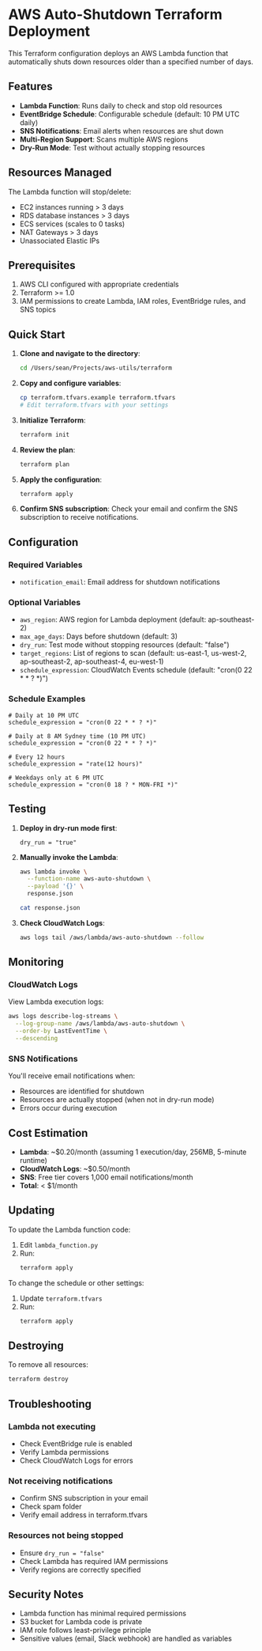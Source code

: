 # AWS Auto-Shutdown Terraform Deployment

This Terraform configuration deploys an AWS Lambda function that automatically shuts down resources older than a specified number of days.

## Features

- **Lambda Function**: Runs daily to check and stop old resources
- **EventBridge Schedule**: Configurable schedule (default: 10 PM UTC daily)
- **SNS Notifications**: Email alerts when resources are shut down
- **Multi-Region Support**: Scans multiple AWS regions
- **Dry-Run Mode**: Test without actually stopping resources

## Resources Managed

The Lambda function will stop/delete:
- EC2 instances running > 3 days
- RDS database instances > 3 days
- ECS services (scales to 0 tasks)
- NAT Gateways > 3 days
- Unassociated Elastic IPs

## Prerequisites

1. AWS CLI configured with appropriate credentials
2. Terraform >= 1.0
3. IAM permissions to create Lambda, IAM roles, EventBridge rules, and SNS topics

## Quick Start

1. **Clone and navigate to the directory**:
   ```bash
   cd /Users/sean/Projects/aws-utils/terraform
   ```

2. **Copy and configure variables**:
   ```bash
   cp terraform.tfvars.example terraform.tfvars
   # Edit terraform.tfvars with your settings
   ```

3. **Initialize Terraform**:
   ```bash
   terraform init
   ```

4. **Review the plan**:
   ```bash
   terraform plan
   ```

5. **Apply the configuration**:
   ```bash
   terraform apply
   ```

6. **Confirm SNS subscription**:
   Check your email and confirm the SNS subscription to receive notifications.

## Configuration

### Required Variables

- `notification_email`: Email address for shutdown notifications

### Optional Variables

- `aws_region`: AWS region for Lambda deployment (default: ap-southeast-2)
- `max_age_days`: Days before shutdown (default: 3)
- `dry_run`: Test mode without stopping resources (default: "false")
- `target_regions`: List of regions to scan (default: us-east-1, us-west-2, ap-southeast-2, ap-southeast-4, eu-west-1)
- `schedule_expression`: CloudWatch Events schedule (default: "cron(0 22 * * ? *)")

### Schedule Examples

```hcl
# Daily at 10 PM UTC
schedule_expression = "cron(0 22 * * ? *)"

# Daily at 8 AM Sydney time (10 PM UTC)
schedule_expression = "cron(0 22 * * ? *)"

# Every 12 hours
schedule_expression = "rate(12 hours)"

# Weekdays only at 6 PM UTC
schedule_expression = "cron(0 18 ? * MON-FRI *)"
```

## Testing

1. **Deploy in dry-run mode first**:
   ```hcl
   dry_run = "true"
   ```

2. **Manually invoke the Lambda**:
   ```bash
   aws lambda invoke \
     --function-name aws-auto-shutdown \
     --payload '{}' \
     response.json
   
   cat response.json
   ```

3. **Check CloudWatch Logs**:
   ```bash
   aws logs tail /aws/lambda/aws-auto-shutdown --follow
   ```

## Monitoring

### CloudWatch Logs
View Lambda execution logs:
```bash
aws logs describe-log-streams \
  --log-group-name /aws/lambda/aws-auto-shutdown \
  --order-by LastEventTime \
  --descending
```

### SNS Notifications
You'll receive email notifications when:
- Resources are identified for shutdown
- Resources are actually stopped (when not in dry-run mode)
- Errors occur during execution

## Cost Estimation

- **Lambda**: ~$0.20/month (assuming 1 execution/day, 256MB, 5-minute runtime)
- **CloudWatch Logs**: ~$0.50/month
- **SNS**: Free tier covers 1,000 email notifications/month
- **Total**: < $1/month

## Updating

To update the Lambda function code:

1. Edit `lambda_function.py`
2. Run:
   ```bash
   terraform apply
   ```

To change the schedule or other settings:

1. Update `terraform.tfvars`
2. Run:
   ```bash
   terraform apply
   ```

## Destroying

To remove all resources:

```bash
terraform destroy
```

## Troubleshooting

### Lambda not executing
- Check EventBridge rule is enabled
- Verify Lambda permissions
- Check CloudWatch Logs for errors

### Not receiving notifications
- Confirm SNS subscription in your email
- Check spam folder
- Verify email address in terraform.tfvars

### Resources not being stopped
- Ensure `dry_run = "false"`
- Check Lambda has required IAM permissions
- Verify regions are correctly specified

## Security Notes

- Lambda function has minimal required permissions
- S3 bucket for Lambda code is private
- IAM role follows least-privilege principle
- Sensitive values (email, Slack webhook) are handled as variables